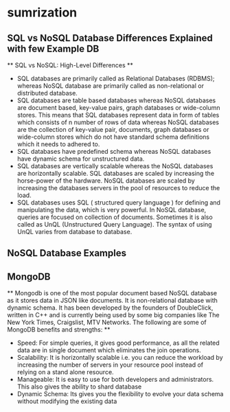 # sumrization
 ## SQL vs NoSQL Database Differences Explained with few Example DB
** SQL vs NoSQL: High-Level Differences **
* SQL databases are primarily called as Relational Databases (RDBMS); whereas NoSQL database are primarily called as non-relational or distributed database.
* SQL databases are table based databases whereas NoSQL databases are document based, key-value pairs, graph databases or wide-column stores. This means that SQL databases represent data in form of tables which consists of n number of rows of data whereas NoSQL databases are the collection of key-value pair, documents, graph databases or wide-column stores which do not have standard schema definitions which it needs to adhered to.
* SQL databases have predefined schema whereas NoSQL databases have dynamic schema for unstructured data.
* SQL databases are vertically scalable whereas the NoSQL databases are horizontally scalable. SQL databases are scaled by increasing the horse-power of the hardware. NoSQL databases are scaled by increasing the databases servers in the pool of resources to reduce the load.
* SQL databases uses SQL ( structured query language ) for defining and manipulating the data, which is very powerful. In NoSQL database, queries are focused on collection of documents. Sometimes it is also called as UnQL (Unstructured Query Language). The syntax of using UnQL varies from database to database.

## NoSQL Database Examples
## MongoDB
** Mongodb is one of the most popular document based NoSQL database as it stores data in JSON like documents. It is non-relational database with dynamic schema. It has been developed by the founders of DoubleClick, written in C++ and is currently being used by some big companies like The New York Times, Craigslist, MTV Networks. The following are some of MongoDB benefits and strengths: ** 

* Speed: For simple queries, it gives good performance, as all the related data are in single document which eliminates the join operations.
* Scalability: It is horizontally scalable i.e. you can reduce the workload by increasing the number of servers in your resource pool instead of relying on a stand alone resource.
* Manageable: It is easy to use for both developers and administrators. This also gives the ability to shard database
* Dynamic Schema: Its gives you the flexibility to evolve your data schema without modifying the existing data
